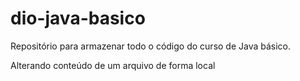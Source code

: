 # dio-java-basico
Repositório para armazenar todo o código do curso de Java básico.

Alterando conteúdo de um arquivo de forma local
